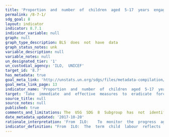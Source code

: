 ```yaml
---
title: 'Proportion  and  number  of  children  aged  5-17  years  engaged  in  child  labour,  by  sex  and  age'
permalink: /8-7-1/
sdg_goal: 8
layout: indicator
indicator: 8.7.1
indicator_variable: null
graph: null
graph_type_description: BLS  does  not  have  data
graph_status_notes: unk
variable_description: null
variable_notes: null
un_designated_tier: '1'
un_custodial_agency: 'ILO,  UNICEF'
target_id: '8.7'
has_metadata: true
goal_meta_link: 'http://unstats.un.org/sdgs/files/metadata-compilation/Metadata-Goal-8.pdf'
goal_meta_link_page: 13
indicator_name: 'Proportion  and  number  of  children  aged  5-17  years  engaged  in  child  labour,  by  sex  and  age'
target: 'Take  immediate  and  effective  measures  to  eradicate  forced  labour,  end  modern  slavery  and  human  trafficking  and  secure  the  prohibition  and  elimination  of  the  worst  forms  of  child  labour,  including  recruitment  and  use  of  chi'
source_title: null
source_notes: null
published: true
comments_and_limitations: The  USG  SDG  8  Subgroup  has  not  identifed  a  data  source  for  this  indicator.
date_metadata_updated: '2017-10-20'  
rationale_interpretation: 'From  ILO:    To  monitor  the  progress  against  the  target  8.7.  Indicator  is  straightforward  to  interpret,  as  it  gives  the  headcount  of  child  labourers  at  national,  regional  and  global  levels.    From  UNICEF:  Children  around  the  world  are  routinely  engaged  in  paid  and  unpaid  forms  of  work  that  are  not  harmful  to  them.  However,  children  are  considered  to  be  involved  in  child  labour  when  they  are  either  too  young  to  work  or  are  involved  in  activities  harmful  to  their  health  and  development.  Children's  involvement  in  hazardous  work  can  compromise  their  physical,  mental,  social  and  educational  development.  The  issue  of  child  labour  is  guided  by  three  main  international  conventions:  ILO  Convention  No.  138  concerning  minimum  age  for  admission  to  employment  and  Recommendation  No.  146  (1973);  ILO  Convention  No.  182  concerning  the  prohibition  and  immediate  action  for  the  elimination  of  the  worst  forms  of  child  labour  and  Recommendation  No.  190  (1999);  and  the  United  Nations  Convention  on  the  Rights  of  the  Child  (Article  32),  including  its  Optional  Protocol  on  the  sale  of  children,  child  prostitution  and  child  pornography.  These  conventions  frame  the  concept  of  child  labour  and  form  the  basis  for  child  labour  legislation  enacted  by  countries  that  are  signatories.    As  per  the  2008  Resolution  concerning  Statistics  of  Child  Labour,  the  operation  definition  of  child  labour  is  based  on  number  of  hours  spent  working  and  working  conditions,  and  encompasses  both  engagement  in  economic  activities  as  well  as  household  chores.'
indicator_definition: "From  ILO:  The  term  child  labour  reflects  the  engagement  of  children  in  prohibited  work  and,  more  generally,  in  types  of  work  to  be  eliminated  as  socially  and  morally  undesirable  as  guided  by  national  legislation,  the  ILO"
---
```

